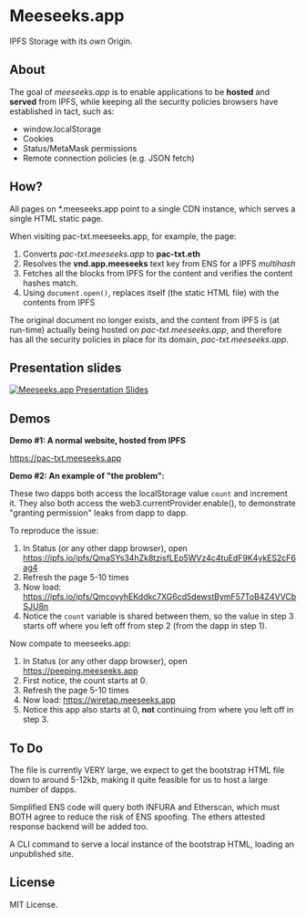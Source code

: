 Meeseeks.app
============

IPFS Storage with its *own* Origin.


About
-----

The goal of *meeseeks.app* is to enable applications to be **hosted** and
**served** from IPFS, while keeping all the security policies browsers
have established in tact, such as:

- window.localStorage
- Cookies
- Status/MetaMask permissions
- Remote connection policies (e.g. JSON fetch)


How?
----

All pages on *.meeseeks.app point to a single CDN instance, which serves a
single HTML static page.

When visiting pac-txt.meeseeks.app, for example, the page:

1. Converts *pac-txt.meeseeks.app* to **pac-txt.eth**
2. Resolves the **vnd.app.meeseeks** text key from ENS for a IPFS *multihash*
3. Fetches all the blocks from IPFS for the content and verifies the content hashes match.
4. Using `document.open()`, replaces itself (the static HTML file) with the contents from IPFS

The original document no longer exists, and the content from IPFS is (at run-time) actually
being hosted on *pac-txt.meeseeks.app*, and therefore has all the security policies in place
for its domain, *pac-txt.meeseeks.app*.


Presentation slides
-------------------

[![Meeseeks.app Presentation Slides](https://img.youtube.com/vi/y_Z2CtQolbY/0.jpg)](https://www.youtube.com/watch?v=y_Z2CtQolbY)

Demos
-----

**Demo #1: A normal website, hosted from IPFS**

https://pac-txt.meeseeks.app


**Demo #2: An example of "the problem":**

These two dapps both access the localStorage value `count` and increment it. They also
both access the web3.currentProvider.enable(), to demonstrate "granting permission"
leaks from dapp to dapp.

To reproduce the issue:

1. In Status (or any other dapp browser), open https://ipfs.io/ipfs/QmaSYs34hZk8tzisfLEp5WVz4c4tuEdF9K4ykES2cF6ag4
2. Refresh the page 5-10 times
3. Now load: https://ipfs.io/ipfs/QmcoyyhEKddkc7XG6cd5dewstBymF57ToB4Z4VVCbSJU8n
4. Notice the `count` variable is shared between them, so the value in step 3 starts off where you left off from step 2 (from the dapp in step 1).

Now compate to meeseeks.app:

1. In Status (or any other dapp browser), open https://peeping.meeseeks.app
2. First notice, the count starts at 0.
3. Refresh the page 5-10 times
4. Now load: https://wiretap.meeseeks.app
5. Notice this app also starts at 0, **not** continuing from where you left off in step 3.


To Do
-----

The file is currently VERY large, we expect to get the bootstrap HTML file
down to around 5-12kb, making it quite feasible for us to host a large number of
dapps.

Simplified ENS code will query both INFURA and Etherscan, which must BOTH agree to
reduce the risk of ENS spoofing. The ethers attested response backend will
be added too.

A CLI command to serve a local instance of the bootstrap HTML, loading an unpublished
site.


License
-------

MIT License.
